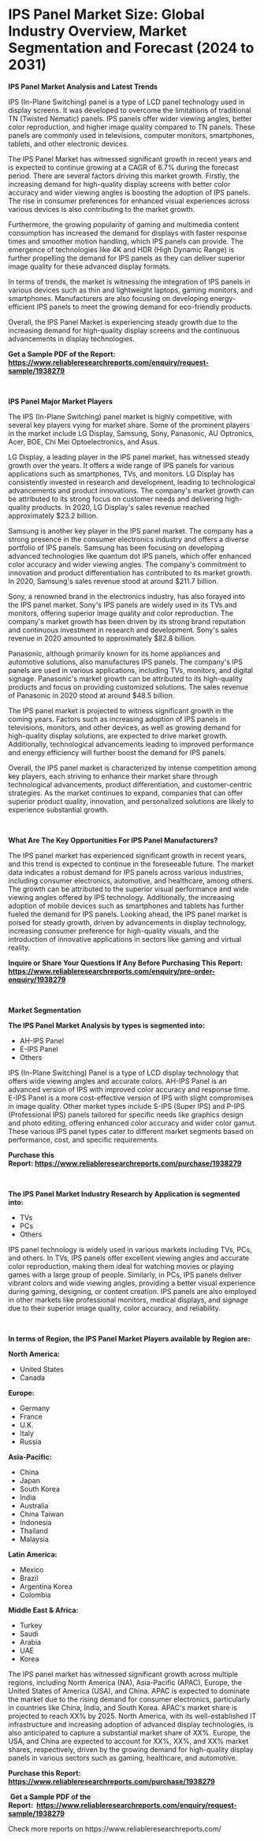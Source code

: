 <p><h1>IPS Panel Market Size: Global Industry Overview, Market Segmentation and Forecast (2024 to 2031)</h1></p><p><strong>IPS Panel Market Analysis and Latest Trends</strong></p>
<p><p>IPS (In-Plane Switching) panel is a type of LCD panel technology used in display screens. It was developed to overcome the limitations of traditional TN (Twisted Nematic) panels. IPS panels offer wider viewing angles, better color reproduction, and higher image quality compared to TN panels. These panels are commonly used in televisions, computer monitors, smartphones, tablets, and other electronic devices.</p><p>The IPS Panel Market has witnessed significant growth in recent years and is expected to continue growing at a CAGR of 6.7% during the forecast period. There are several factors driving this market growth. Firstly, the increasing demand for high-quality display screens with better color accuracy and wider viewing angles is boosting the adoption of IPS panels. The rise in consumer preferences for enhanced visual experiences across various devices is also contributing to the market growth.</p><p>Furthermore, the growing popularity of gaming and multimedia content consumption has increased the demand for displays with faster response times and smoother motion handling, which IPS panels can provide. The emergence of technologies like 4K and HDR (High Dynamic Range) is further propelling the demand for IPS panels as they can deliver superior image quality for these advanced display formats.</p><p>In terms of trends, the market is witnessing the integration of IPS panels in various devices such as thin and lightweight laptops, gaming monitors, and smartphones. Manufacturers are also focusing on developing energy-efficient IPS panels to meet the growing demand for eco-friendly products.</p><p>Overall, the IPS Panel Market is experiencing steady growth due to the increasing demand for high-quality display screens and the continuous advancements in display technologies.</p></p>
<p><strong>Get a Sample PDF of the Report:&nbsp; <a href="https://www.reliableresearchreports.com/enquiry/request-sample/1938279">https://www.reliableresearchreports.com/enquiry/request-sample/1938279</a></strong></p>
<p>&nbsp;</p>
<p><strong>IPS Panel Major Market Players</strong></p>
<p><p>The IPS (In-Plane Switching) panel market is highly competitive, with several key players vying for market share. Some of the prominent players in the market include LG Display, Samsung, Sony, Panasonic, AU Optronics, Acer, BOE, Chi Mei Optoelectronics, and Asus.</p><p>LG Display, a leading player in the IPS panel market, has witnessed steady growth over the years. It offers a wide range of IPS panels for various applications such as smartphones, TVs, and monitors. LG Display has consistently invested in research and development, leading to technological advancements and product innovations. The company's market growth can be attributed to its strong focus on customer needs and delivering high-quality products. In 2020, LG Display's sales revenue reached approximately $23.2 billion.</p><p>Samsung is another key player in the IPS panel market. The company has a strong presence in the consumer electronics industry and offers a diverse portfolio of IPS panels. Samsung has been focusing on developing advanced technologies like quantum dot IPS panels, which offer enhanced color accuracy and wider viewing angles. The company's commitment to innovation and product differentiation has contributed to its market growth. In 2020, Samsung's sales revenue stood at around $211.7 billion.</p><p>Sony, a renowned brand in the electronics industry, has also forayed into the IPS panel market. Sony's IPS panels are widely used in its TVs and monitors, offering superior image quality and color reproduction. The company's market growth has been driven by its strong brand reputation and continuous investment in research and development. Sony's sales revenue in 2020 amounted to approximately $82.8 billion.</p><p>Panasonic, although primarily known for its home appliances and automotive solutions, also manufactures IPS panels. The company's IPS panels are used in various applications, including TVs, monitors, and digital signage. Panasonic's market growth can be attributed to its high-quality products and focus on providing customized solutions. The sales revenue of Panasonic in 2020 stood at around $48.5 billion.</p><p>The IPS panel market is projected to witness significant growth in the coming years. Factors such as increasing adoption of IPS panels in televisions, monitors, and other devices, as well as growing demand for high-quality display solutions, are expected to drive market growth. Additionally, technological advancements leading to improved performance and energy efficiency will further boost the demand for IPS panels.</p><p>Overall, the IPS panel market is characterized by intense competition among key players, each striving to enhance their market share through technological advancements, product differentiation, and customer-centric strategies. As the market continues to expand, companies that can offer superior product quality, innovation, and personalized solutions are likely to experience substantial growth.</p></p>
<p>&nbsp;</p>
<p><strong>What Are The Key Opportunities For IPS Panel Manufacturers?</strong></p>
<p><p>The IPS panel market has experienced significant growth in recent years, and this trend is expected to continue in the foreseeable future. The market data indicates a robust demand for IPS panels across various industries, including consumer electronics, automotive, and healthcare, among others. The growth can be attributed to the superior visual performance and wide viewing angles offered by IPS technology. Additionally, the increasing adoption of mobile devices such as smartphones and tablets has further fueled the demand for IPS panels. Looking ahead, the IPS panel market is poised for steady growth, driven by advancements in display technology, increasing consumer preference for high-quality visuals, and the introduction of innovative applications in sectors like gaming and virtual reality.</p></p>
<p><strong>Inquire or Share Your Questions If Any Before Purchasing This Report: <a href="https://www.reliableresearchreports.com/enquiry/pre-order-enquiry/1938279">https://www.reliableresearchreports.com/enquiry/pre-order-enquiry/1938279</a></strong></p>
<p>&nbsp;</p>
<p><strong>Market Segmentation</strong></p>
<p><strong>The IPS Panel Market Analysis by types is segmented into:</strong></p>
<p><ul><li>AH-IPS Panel</li><li>E-IPS Panel</li><li>Others</li></ul></p>
<p><p>IPS (In-Plane Switching) Panel is a type of LCD display technology that offers wide viewing angles and accurate colors. AH-IPS Panel is an advanced version of IPS with improved color accuracy and response time. E-IPS Panel is a more cost-effective version of IPS with slight compromises in image quality. Other market types include S-IPS (Super IPS) and P-IPS (Professional IPS) panels tailored for specific needs like graphics design and photo editing, offering enhanced color accuracy and wider color gamut. These various IPS panel types cater to different market segments based on performance, cost, and specific requirements.</p></p>
<p><strong>Purchase this Report:&nbsp;<a href="https://www.reliableresearchreports.com/purchase/1938279">https://www.reliableresearchreports.com/purchase/1938279</a></strong></p>
<p>&nbsp;</p>
<p><strong>The IPS Panel Market Industry Research by Application is segmented into:</strong></p>
<p><ul><li>TVs</li><li>PCs</li><li>Others</li></ul></p>
<p><p>IPS panel technology is widely used in various markets including TVs, PCs, and others. In TVs, IPS panels offer excellent viewing angles and accurate color reproduction, making them ideal for watching movies or playing games with a large group of people. Similarly, in PCs, IPS panels deliver vibrant colors and wide viewing angles, providing a better visual experience during gaming, designing, or content creation. IPS panels are also employed in other markets like professional monitors, medical displays, and signage due to their superior image quality, color accuracy, and reliability.</p></p>
<p>&nbsp;</p>
<p><strong>In terms of Region, the IPS Panel Market Players available by Region are:</strong></p>
<p>
    <p> <strong> North America: </strong>
        <ul>
            <li>United States</li>
            <li>Canada</li>
        </ul>
        </p> 
    <p> <strong> Europe: </strong>
        <ul>
            <li>Germany</li>
            <li>France</li>
            <li>U.K.</li>
            <li>Italy</li>
            <li>Russia</li>
        </ul>
        </p> 
    <p> <strong> Asia-Pacific: </strong>
        <ul>
            <li>China</li>
            <li>Japan</li>
            <li>South Korea</li>
            <li>India</li>
            <li>Australia</li>
            <li>China Taiwan</li>
            <li>Indonesia</li>
            <li>Thailand</li>
            <li>Malaysia</li>
        </ul>
        </p> 
    <p> <strong> Latin America: </strong>
        <ul>
            <li>Mexico</li>
            <li>Brazil</li>
            <li>Argentina Korea</li>
            <li>Colombia</li>
        </ul>
        </p> 
    <p> <strong> Middle East & Africa: </strong>
        <ul>
            <li>Turkey</li>
            <li>Saudi</li>
            <li>Arabia</li>
            <li>UAE</li>
            <li>Korea</li>
        </ul>
    </p>
    </p>
<p><p>The IPS panel market has witnessed significant growth across multiple regions, including North America (NA), Asia-Pacific (APAC), Europe, the United States of America (USA), and China. APAC is expected to dominate the market due to the rising demand for consumer electronics, particularly in countries like China, India, and South Korea. APAC's market share is projected to reach XX% by 2025. North America, with its well-established IT infrastructure and increasing adoption of advanced display technologies, is also anticipated to capture a substantial market share of XX%. Europe, the USA, and China are expected to account for XX%, XX%, and XX% market shares, respectively, driven by the growing demand for high-quality display panels in various sectors such as gaming, healthcare, and automotive.</p></p>
<p><strong>Purchase this Report: <a href="https://www.reliableresearchreports.com/purchase/1938279">https://www.reliableresearchreports.com/purchase/1938279</a></strong></p>
<p>&nbsp;<strong>Get a Sample PDF of the Report:&nbsp;&nbsp;<a href="https://www.reliableresearchreports.com/enquiry/request-sample/1938279">https://www.reliableresearchreports.com/enquiry/request-sample/1938279</a></strong></p>
<p><strong></strong></p>
<p>Check more reports on https://www.reliableresearchreports.com/</p>